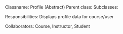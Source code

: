 Classname: Profile (Abstract)
Parent class:
Subclasses: 
 
Responsibilities:
Displays profile data for course/user

Collaborators: Course, Instructor, Student